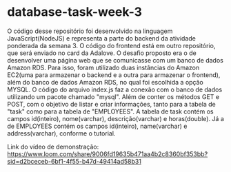 # database-task-week-3

O código desse repositório foi desenvolvido na linguagem JavaScript(NodeJS) e representa a parte do backend da atividade ponderada da semana 3. O código do frontend está em outro repositório, que será enviado no card da Adalove. O desafio proposto era o de desenvolver uma página web que se comunicasse com um banco de dados Amazon RDS. Para isso, foram utilizado duas instâncias do Amazon EC2(uma para armazenar o backend e a outra para armazenar o frontend), além do banco de dados Amazon RDS, no qual foi escolhida a opção MYSQL. O código do arquivo index.js faz a conexão com o banco de dados utilizando um pacote chamado "mysql". Além de conter os métodos GET e POST, com o objetivo de listar e criar informações, tanto para a tabela de "task" como para a tabela de "EMPLOYEES". A tabela de task contém os campos id(inteiro), nome(varchar), descrição(varchar) e horas(double). Já a de EMPLOYEES contém os campos id(inteiro), name(varchar) e address(varchar), conforme o tutorial.

Link do vídeo de demonstração: https://www.loom.com/share/9006fd19635b471aa4b2c8360bf353bb?sid=d2bceceb-6bf1-4f55-b47d-49414ad58b31
